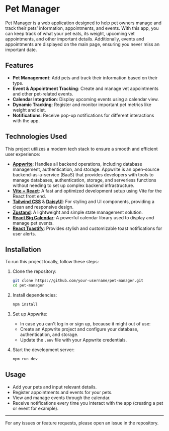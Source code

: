 # Pet Manager

Pet Manager is a web application designed to help pet owners manage and track their pets' information, appointments, and events. With this app, you can keep track of what your pet eats, its weight, upcoming vet appointments, and other important details. Additionally, events and appointments are displayed on the main page, ensuring you never miss an important date.

## Features

- **Pet Management**: Add pets and track their information based on their type.
- **Event & Appointment Tracking**: Create and manage vet appointments and other pet-related events.
- **Calendar Integration**: Display upcoming events using a calendar view.
- **Dynamic Tracking**: Register and monitor important pet metrics like weight and diet.
- **Notifications**: Receive pop-up notifications for different interactions with the app.

## Technologies Used

This project utilizes a modern tech stack to ensure a smooth and efficient user experience:

- **[Appwrite](https://appwrite.io/)**: Handles all backend operations, including database management, authentication, and storage. Appwrite is an open-source backend-as-a-service (BaaS) that provides developers with tools to manage databases, authentication, storage, and serverless functions without needing to set up complex backend infrastructure.
- **[Vite + React](https://vitejs.dev/)**: A fast and optimized development setup using Vite for the React front end.
- **[Tailwind CSS](https://tailwindcss.com/)** & **[DaisyUI](https://daisyui.com/)**: For styling and UI components, providing a clean and responsive design.
- **[Zustand](https://zustand-demo.pmnd.rs/)**: A lightweight and simple state management solution.
- **[React Big Calendar](https://github.com/jquense/react-big-calendar)**: A powerful calendar library used to display and manage pet events.
- **[React Toastify](https://fkhadra.github.io/react-toastify/)**: Provides stylish and customizable toast notifications for user alerts.

## Installation

To run this project locally, follow these steps:

1. Clone the repository:

   ```bash
   git clone https://github.com/your-username/pet-manager.git
   cd pet-manager
   ```

2. Install dependencies:

   ```bash
   npm install
   ```

3. Set up Appwrite:

   - In case you can't log in or sign up, because it might out of use:
   - Create an Appwrite project and configure your database, authentication, and storage.
   - Update the `.env` file with your Appwrite credentials.

5. Start the development server:

   ```bash
   npm run dev
   ```

## Usage

- Add your pets and input relevant details.
- Register appointments and events for your pets.
- View and manage events through the calendar.
- Receive notifications every time you interact with the app (creating a pet or event for example).


---

For any issues or feature requests, please open an issue in the repository.

